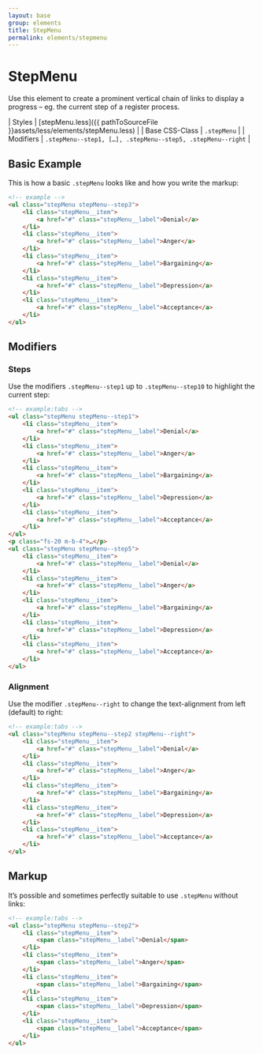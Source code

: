 ```yaml
---
layout: base
group: elements
title: StepMenu
permalink: elements/stepmenu
---
```


# StepMenu

<p class="intro">Use this element to create a prominent vertical chain of links to display a progress – eg. the current step of a register process.</p>

| Styles         | [stepMenu.less]({{ pathToSourceFile }}assets/less/elements/stepMenu.less) |
| Base CSS-Class | `.stepMenu`                                                               |
| Modifiers      | `.stepMenu--step1, […], .stepMenu--step5, .stepMenu--right`               |

## Basic Example

This is how a basic `.stepMenu` looks like and how you write the markup:

```html
<!-- example -->
<ul class="stepMenu stepMenu--step3">
    <li class="stepMenu__item">
        <a href="#" class="stepMenu__label">Denial</a>
    </li>
    <li class="stepMenu__item">
        <a href="#" class="stepMenu__label">Anger</a>
    </li>
    <li class="stepMenu__item">
        <a href="#" class="stepMenu__label">Bargaining</a>
    </li>
    <li class="stepMenu__item">
        <a href="#" class="stepMenu__label">Depression</a>
    </li>
    <li class="stepMenu__item">
        <a href="#" class="stepMenu__label">Acceptance</a>
    </li>
</ul>
```

## Modifiers

### Steps

Use the modifiers `.stepMenu--step1` up to `.stepMenu--step10` to highlight the current step:

```html
<!-- example:tabs -->
<ul class="stepMenu stepMenu--step1">
    <li class="stepMenu__item">
        <a href="#" class="stepMenu__label">Denial</a>
    </li>
    <li class="stepMenu__item">
        <a href="#" class="stepMenu__label">Anger</a>
    </li>
    <li class="stepMenu__item">
        <a href="#" class="stepMenu__label">Bargaining</a>
    </li>
    <li class="stepMenu__item">
        <a href="#" class="stepMenu__label">Depression</a>
    </li>
    <li class="stepMenu__item">
        <a href="#" class="stepMenu__label">Acceptance</a>
    </li>
</ul>
<p class="fs-20 m-b-4">…</p>
<ul class="stepMenu stepMenu--step5">
    <li class="stepMenu__item">
        <a href="#" class="stepMenu__label">Denial</a>
    </li>
    <li class="stepMenu__item">
        <a href="#" class="stepMenu__label">Anger</a>
    </li>
    <li class="stepMenu__item">
        <a href="#" class="stepMenu__label">Bargaining</a>
    </li>
    <li class="stepMenu__item">
        <a href="#" class="stepMenu__label">Depression</a>
    </li>
    <li class="stepMenu__item">
        <a href="#" class="stepMenu__label">Acceptance</a>
    </li>
</ul>
```

### Alignment

Use the modifier `.stepMenu--right` to change the text-alignment from left (default) to right:

```html
<!-- example:tabs -->
<ul class="stepMenu stepMenu--step2 stepMenu--right">
    <li class="stepMenu__item">
        <a href="#" class="stepMenu__label">Denial</a>
    </li>
    <li class="stepMenu__item">
        <a href="#" class="stepMenu__label">Anger</a>
    </li>
    <li class="stepMenu__item">
        <a href="#" class="stepMenu__label">Bargaining</a>
    </li>
    <li class="stepMenu__item">
        <a href="#" class="stepMenu__label">Depression</a>
    </li>
    <li class="stepMenu__item">
        <a href="#" class="stepMenu__label">Acceptance</a>
    </li>
</ul>
```

## Markup

It’s possible and sometimes perfectly suitable to use `.stepMenu` without links:

```html
<!-- example:tabs -->
<ul class="stepMenu stepMenu--step2">
    <li class="stepMenu__item">
        <span class="stepMenu__label">Denial</span>
    </li>
    <li class="stepMenu__item">
        <span class="stepMenu__label">Anger</span>
    </li>
    <li class="stepMenu__item">
        <span class="stepMenu__label">Bargaining</span>
    </li>
    <li class="stepMenu__item">
        <span class="stepMenu__label">Depression</span>
    </li>
    <li class="stepMenu__item">
        <span class="stepMenu__label">Acceptance</span>
    </li>
</ul>
```
